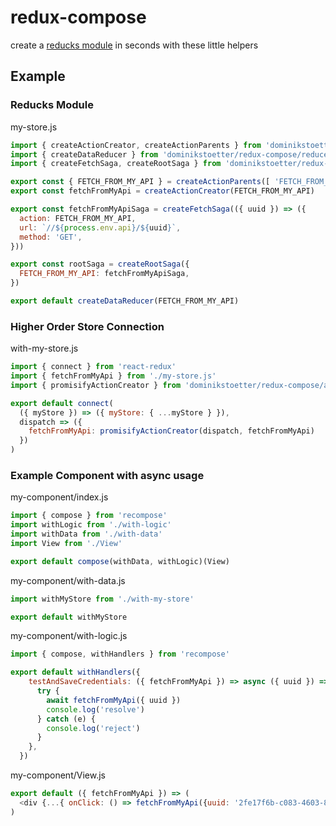 # redux-compose

create a [reducks module](https://github.com/erikras/ducks-modular-redux) in seconds with these little helpers

## Example

### Reducks Module
my-store.js
```js
import { createActionCreator, createActionParents } from 'dominikstoetter/redux-compose/actions'
import { createDataReducer } from 'dominikstoetter/redux-compose/reducer'
import { createFetchSaga, createRootSaga } from 'dominikstoetter/redux-compose/sagas'

export const { FETCH_FROM_MY_API } = createActionParents([ 'FETCH_FROM_MY_API' ])
export const fetchFromMyApi = createActionCreator(FETCH_FROM_MY_API)

export const fetchFromMyApiSaga = createFetchSaga(({ uuid }) => ({
  action: FETCH_FROM_MY_API,
  url: `//${process.env.api}/${uuid}`,
  method: 'GET',
}))

export const rootSaga = createRootSaga({
  FETCH_FROM_MY_API: fetchFromMyApiSaga,
})

export default createDataReducer(FETCH_FROM_MY_API)
```

### Higher Order Store Connection
with-my-store.js
```js
import { connect } from 'react-redux'
import { fetchFromMyApi } from './my-store.js'
import { promisifyActionCreator } from 'dominikstoetter/redux-compose/actions'

export default connect(
  ({ myStore }) => ({ myStore: { ...myStore } }),
  dispatch => ({
    fetchFromMyApi: promisifyActionCreator(dispatch, fetchFromMyApi)
  })
)
```

### Example Component with async usage
my-component/index.js
```js
import { compose } from 'recompose'
import withLogic from './with-logic'
import withData from './with-data'
import View from './View'

export default compose(withData, withLogic)(View)

```
my-component/with-data.js
```js
import withMyStore from './with-my-store'

export default withMyStore
```

my-component/with-logic.js
```js
import { compose, withHandlers } from 'recompose'

export default withHandlers({
    testAndSaveCredentials: ({ fetchFromMyApi }) => async ({ uuid }) => {
      try {
        await fetchFromMyApi({ uuid })
        console.log('resolve')
      } catch (e) {
        console.log('reject')
      }
    },
  })
```

my-component/View.js
```js
export default ({ fetchFromMyApi }) => (
  <div {...{ onClick: () => fetchFromMyApi({uuid: '2fe17f6b-c083-4603-8a45-eaa26a422f31' })}} />
)
```
